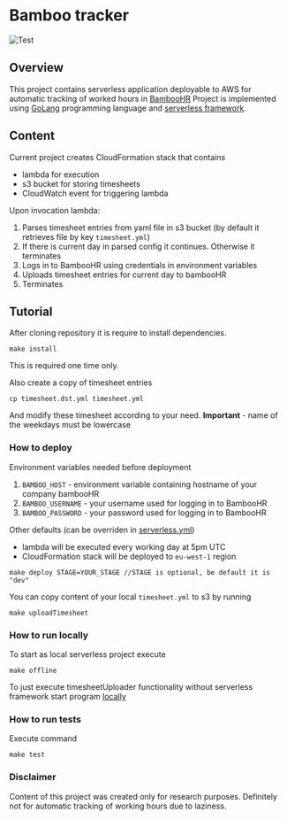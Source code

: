 # Bamboo tracker
![Test](https://github.com/ivanmartos/bamboo-tracker/workflows/Test/badge.svg)


## Overview
This project contains serverless application deployable to AWS for automatic tracking of worked hours in [BambooHR](https://www.bamboohr.com/)
Project is implemented using [GoLang](https://golang.org/) programming language and [serverless framework](https://serverless.com/).

## Content
Current project creates CloudFormation stack that contains 
- lambda for execution
- s3 bucket for storing timesheets
- CloudWatch event for triggering lambda

Upon invocation lambda:
1. Parses timesheet entries from yaml file in s3 bucket (by default it retrieves file by key `timesheet.yml`)
2. If there is current day in parsed config it continues. Otherwise it terminates
3. Logs in to BambooHR using credentials in environment variables
4. Uploads timesheet entries for current day to bambooHR
5. Terminates

## Tutorial
After cloning repository it is require to install dependencies.
```
make install
```
This is required one time only.

Also create a copy of timesheet entries
```
cp timesheet.dst.yml timesheet.yml
```
And modify these timesheet according to your need. **Important** - name of the weekdays must be lowercase

### How to deploy
Environment variables needed before deployment
1. `BAMBOO_HOST` - environment variable containing hostname of your company bambooHR
2. `BAMBOO_USERNAME` - your username used for logging in to BambooHR
3. `BAMBOO_PASSWORD` - your password used for logging in to BambooHR

Other defaults (can be overriden in [serverless.yml](serverless.yml))
- lambda will be executed every working day at 5pm UTC
- CloudFormation stack will be deployed to `eu-west-1` region

```
make deploy STAGE=YOUR_STAGE //STAGE is optional, be default it is "dev"
```

You can copy content of your local `timesheet.yml` to s3 by running
```
make uploadTimesheet
```

### How to run locally
To start as local serverless project execute
```
make offline
```

To just execute timesheetUploader functionality without serverless framework start program [locally](cmd/timesheetUploaderLocal)

### How to run tests
Execute command 
```
make test
```


### Disclaimer
Content of this project was created only for research purposes. 
Definitely not for automatic tracking of working hours due to laziness.
